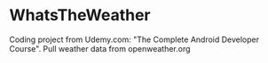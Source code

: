 # WhatsTheWeather
Coding project from Udemy.com: "The Complete Android Developer Course". Pull weather data from openweather.org
